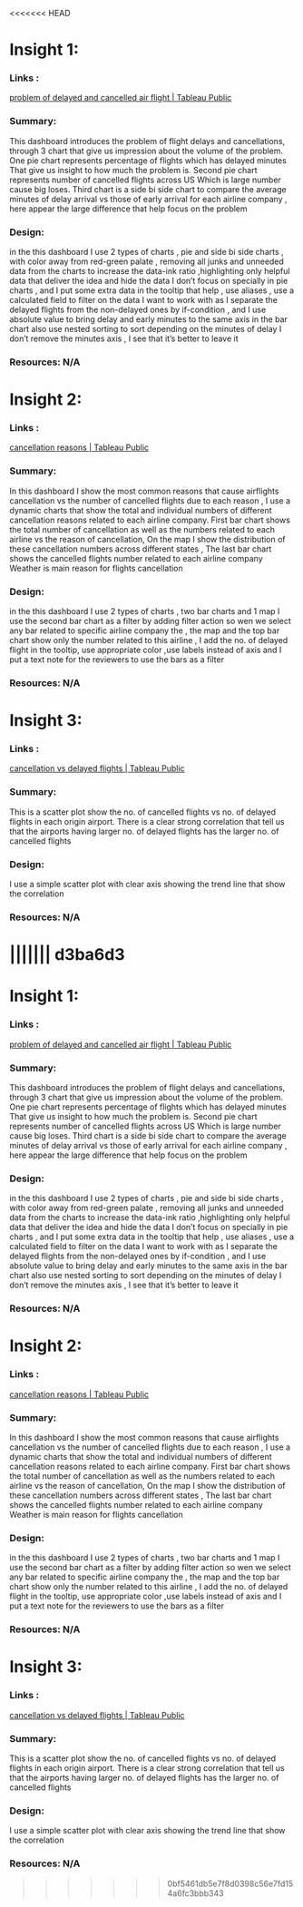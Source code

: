 <<<<<<< HEAD
# Insight 1:
### Links :
[problem of delayed and cancelled air flight | Tableau Public](https://public.tableau.com/app/profile/ismail.mohamed3378/viz/problemofdelayedandcancelledairflight/problemofdelayedandcancelledairflight?publish=yes)
### Summary:
 This dashboard introduces the problem of flight delays and 
cancellations, through 3 chart that give us impression about the volume of 
the problem.
One pie chart represents percentage of flights which has delayed minutes 
That give us insight to how much the problem is.
Second pie chart represents number of cancelled flights across US 
Which is large number cause big loses.
Third chart is a side bi side chart to compare the average minutes of delay 
arrival vs those of early arrival for each airline company , here appear the 
large difference that help focus on the problem
### Design: 
 in the this dashboard I use 2 types of charts , pie and side bi side 
charts , with color away from red-green palate , removing all junks and 
unneeded data from the charts to increase the data-ink ratio ,highlighting 
only helpful data that deliver the idea and hide the data I don’t focus on 
specially in pie charts , and I put some extra data in the tooltip that help , use 
aliases , use a calculated field to filter on the data I want to work with as I
separate the delayed flights from the non-delayed ones by if-condition , and I 
use absolute value to bring delay and early minutes to the same axis in the 
bar chart also use nested sorting to sort depending on the minutes of delay
I don’t remove the minutes axis , I see that it’s better to leave it
### Resources: N/A




# Insight 2:
### Links : 
[cancellation reasons | Tableau Public](https://public.tableau.com/app/profile/ismail.mohamed3378/viz/cancellationreasons_16471612920210/cancellationreasonsnumbers?publish=yes)
### Summary:
In this dashboard I show the most common reasons that cause 
airflights cancellation vs the number of cancelled flights due to each reason ,
I use a dynamic charts that show the total and individual numbers of 
different cancellation reasons related to each airline company.
First bar chart shows the total number of cancellation as well as the 
numbers related to each airline vs the reason of cancellation, 
On the map I show the distribution of these cancellation numbers across 
different states ,
The last bar chart shows the cancelled flights number related to each airline 
company 
Weather is main reason for flights cancellation
### Design: 
 in the this dashboard I use 2 types of charts , 
two bar charts and 1 map
I use the second bar chart as a filter by adding filter action so wen we select 
any bar related to specific airline company the , the map and the top bar 
chart show only the number related to this airline ,
I add the no. of delayed flight in the tooltip, use appropriate color ,use labels 
instead of axis and I put a text note for the reviewers to use the bars as a 
filter 
### Resources: N/A


# Insight 3:
### Links : 
[cancellation vs delayed flights | Tableau Public](https://public.tableau.com/app/profile/ismail.mohamed3378/viz/cancellationvsdelayedflights/Sheet3?publish=yes)
### Summary:
 This is a scatter plot show the no. of cancelled flights vs no. of 
delayed flights in each origin airport.
There is a clear strong correlation that tell us that the airports having larger 
no. of delayed flights has the larger no. of cancelled flights 
### Design: 
I use a simple scatter plot with clear axis showing the trend line that 
show the correlation
### Resources: N/A
||||||| d3ba6d3
=======
# Insight 1:
### Links :
[problem of delayed and cancelled air flight | Tableau Public](https://public.tableau.com/app/profile/ismail.mohamed3378/viz/problemofdelayedandcancelledairflight/problemofdelayedandcancelledairflight?publish=yes)
### Summary:
 This dashboard introduces the problem of flight delays and 
cancellations, through 3 chart that give us impression about the volume of 
the problem.
One pie chart represents percentage of flights which has delayed minutes 
That give us insight to how much the problem is.
Second pie chart represents number of cancelled flights across US 
Which is large number cause big loses.
Third chart is a side bi side chart to compare the average minutes of delay 
arrival vs those of early arrival for each airline company , here appear the 
large difference that help focus on the problem
### Design: 
 in the this dashboard I use 2 types of charts , pie and side bi side 
charts , with color away from red-green palate , removing all junks and 
unneeded data from the charts to increase the data-ink ratio ,highlighting 
only helpful data that deliver the idea and hide the data I don’t focus on 
specially in pie charts , and I put some extra data in the tooltip that help , use 
aliases , use a calculated field to filter on the data I want to work with as I
separate the delayed flights from the non-delayed ones by if-condition , and I 
use absolute value to bring delay and early minutes to the same axis in the 
bar chart also use nested sorting to sort depending on the minutes of delay
I don’t remove the minutes axis , I see that it’s better to leave it
### Resources: N/A



# Insight 2:
### Links : 
[cancellation reasons | Tableau Public](https://public.tableau.com/app/profile/ismail.mohamed3378/viz/cancellationreasons_16471612920210/cancellationreasonsnumbers?publish=yes)
### Summary:
In this dashboard I show the most common reasons that cause 
airflights cancellation vs the number of cancelled flights due to each reason ,
I use a dynamic charts that show the total and individual numbers of 
different cancellation reasons related to each airline company.
First bar chart shows the total number of cancellation as well as the 
numbers related to each airline vs the reason of cancellation, 
On the map I show the distribution of these cancellation numbers across 
different states ,
The last bar chart shows the cancelled flights number related to each airline 
company 
Weather is main reason for flights cancellation
### Design: 
 in the this dashboard I use 2 types of charts , 
two bar charts and 1 map
I use the second bar chart as a filter by adding filter action so wen we select 
any bar related to specific airline company the , the map and the top bar 
chart show only the number related to this airline ,
I add the no. of delayed flight in the tooltip, use appropriate color ,use labels 
instead of axis and I put a text note for the reviewers to use the bars as a 
filter 
### Resources: N/A


# Insight 3:
### Links : 
[cancellation vs delayed flights | Tableau Public](https://public.tableau.com/app/profile/ismail.mohamed3378/viz/cancellationvsdelayedflights/Sheet3?publish=yes)
### Summary:
 This is a scatter plot show the no. of cancelled flights vs no. of 
delayed flights in each origin airport.
There is a clear strong correlation that tell us that the airports having larger 
no. of delayed flights has the larger no. of cancelled flights 
### Design: 
I use a simple scatter plot with clear axis showing the trend line that 
show the correlation
### Resources: N/A
>>>>>>> 0bf5461db5e7f8d0398c56e7fd154a6fc3bbb343
